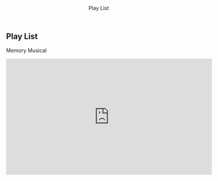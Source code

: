 <!DOCTYPE html>
<html lang="en">
<head>
    <meta charset="UTF-8">
    <meta name="viewport" content="width=device-width, initial-scale=1.0">
    <title>Play List Musical</title>
    <link rel="stylesheet" href="style.css">
</head>
<body>
    <header>Play List</header>
    <section class="channel">
        <div class="channel-text">
            <h1>Play List</h1>
            <p>Memory Musical</p>
        </div>
        <div class="channel-video">
            <iframe 
                width="560" 
                height="315" 
                src="https://www.youtube.com/embed/NmUqf5W9alE" 
                title="YouTube video player" 
                frameborder="0" 
                allow="accelerometer; autoplay; clipboard-write; encrypted-media; gyroscope; picture-in-picture; web-share" 
                allowfullscreen>
            </iframe>
        </div>
    </section>
</body>
</html>

